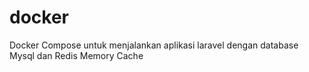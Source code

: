 # docker
Docker Compose untuk menjalankan aplikasi laravel dengan database Mysql dan Redis Memory Cache
